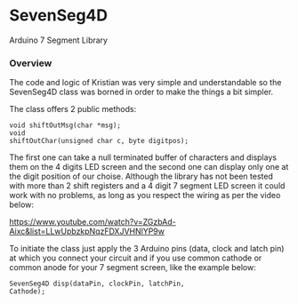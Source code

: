 # SevenSeg4D
Arduino 7 Segment Library

<h3>Overview</h3>
<pThis library is based on a the great tutorial below which I found in YouTube by Kristian Blåsol. I 've tried many Arduino libraries regarding seven segment display and none of them seem to work or was to complicated to play with more than 1 shift registers (HC595) and 1 7segment LED display with 4 digits.</p>

<p>The code and logic of Kristian was very simple and understandable so the SevenSeg4D class was borned in order to make the things a bit simpler.</p>

<p>The class offers 2 public methods:

<code>void shiftOutMsg(char *msg);</code><br>
<code>void shiftOutChar(unsigned char c, byte digitpos);</code></p>

<p>The first one can take a null terminated buffer of characters and displays them on the 4 digits LED screen and the second one can display only one at the digit position of our choise. Although the library has not been tested with more than 2 shift registers and a 4 digit 7 segment LED screen it could work with no problems, as long as you respect the wiring as per the video below:</p>

https://www.youtube.com/watch?v=ZGzbAd-Aixc&list=LLwUpbzkpNqzFDXJVHNlYP9w

<p>To initiate the class just apply the 3 Arduino pins (data, clock and latch pin) at which you connect your circuit and if you use common cathode or common anode for your 7 segment screen, like the example below:</p>

<code>SevenSeg4D disp(dataPin, clockPin, latchPin, Cathode);</code>
